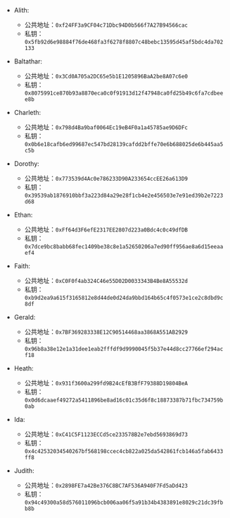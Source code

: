 - Alith:
    - 公共地址：`0xf24FF3a9CF04c71Dbc94D0b566f7A27B94566cac`
    - 私钥：`0x5fb92d6e98884f76de468fa3f6278f8807c48bebc13595d45af5bdc4da702133`
- Baltathar:
    - 公共地址：`0x3Cd0A705a2DC65e5b1E1205896BaA2be8A07c6e0`
    - 私钥：`0x8075991ce870b93a8870eca0c0f91913d12f47948ca0fd25b49c6fa7cdbeee8b`

- Charleth:
    - 公共地址：`0x798d4Ba9baf0064Ec19eB4F0a1a45785ae9D6DFc`
    - 私钥：`0x0b6e18cafb6ed99687ec547bd28139cafdd2bffe70e6b688025de6b445aa5c5b`

- Dorothy:
    - 公共地址：`0x773539d4Ac0e786233D90A233654ccEE26a613D9`
    - 私钥：`0x39539ab1876910bbf3a223d84a29e28f1cb4e2e456503e7e91ed39b2e7223d68`

- Ethan:
    - 公共地址：`0xFf64d3F6efE2317EE2807d223a0Bdc4c0c49dfDB`
    - 私钥：`0x7dce9bc8babb68fec1409be38c8e1a52650206a7ed90ff956ae8a6d15eeaaef4`

- Faith:
    - 公共地址：`0xC0F0f4ab324C46e55D02D0033343B4Be8A55532d`
    - 私钥：`0xb9d2ea9a615f3165812e8d44de0d24da9bbd164b65c4f0573e1ce2c8dbd9c8df`

- Gerald:
    - 公共地址：`0x7BF369283338E12C90514468aa3868A551AB2929`
    - 私钥：`0x96b8a38e12e1a31dee1eab2fffdf9d9990045f5b37e44d8cc27766ef294acf18`

- Heath: 
    - 公共地址：`0x931f3600a299fd9B24cEfB3BfF79388D19804BeA`
    - 私钥：`0x0d6dcaaef49272a5411896be8ad16c01c35d6f8c18873387b71fbc734759b0ab`

- Ida: 
    - 公共地址：`0xC41C5F1123ECCd5ce233578B2e7ebd5693869d73`
    - 私钥：`0x4c42532034540267bf568198ccec4cb822a025da542861fcb146a5fab6433ff8`

- Judith: 
    - 公共地址：`0x2898FE7a42Be376C8BC7AF536A940F7Fd5aDd423`
    - 私钥：`0x94c49300a58d576011096bcb006aa06f5a91b34b4383891e8029c21dc39fbb8b`